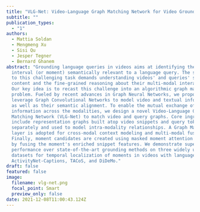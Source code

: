 ```yaml
---
title: "VLG-Net: Video-Language Graph Matching Network for Video Grounding"
subtitle: ""
publication_types:
  - "1"
authors:
  - Mattia Soldan
  - Mengmeng Xu
  - Sisi Qu
  - Jesper Tegner
  - Bernard Ghanem
abstract: "Grounding language queries in videos aims at identifying the time
  interval (or moment) semantically relevant to a language query. The solution
  to this challenging task demands understanding videos' and queries' semantic
  content and the fine-grained reasoning about their multi-modal interactions.
  Our key idea is to recast this challenge into an algorithmic graph matching
  problem. Fueled by recent advances in Graph Neural Networks, we propose to
  leverage Graph Convolutional Networks to model video and textual information
  as well as their semantic alignment. To enable the mutual exchange of
  information across the modalities, we design a novel Video-Language Graph
  Matching Network (VLG-Net) to match video and query graphs. Core ingredients
  include representation graphs built atop video snippets and query tokens
  separately and used to model intra-modality relationships. A Graph Matching
  layer is adopted for cross-modal context modeling and multi-modal fusion.
  Finally, moment candidates are created using masked moment attention pooling
  by fusing the moment's enriched snippet features. We demonstrate superior
  performance over state-of-the-art grounding methods on three widely used
  datasets for temporal localization of moments in videos with language queries:
  ActivityNet-Captions, TACoS, and DiDeMo."
draft: false
featured: false
image:
  filename: vlg-net.png
  focal_point: Smart
  preview_only: false
date: 2021-12-08T11:00:43.124Z
---
```


